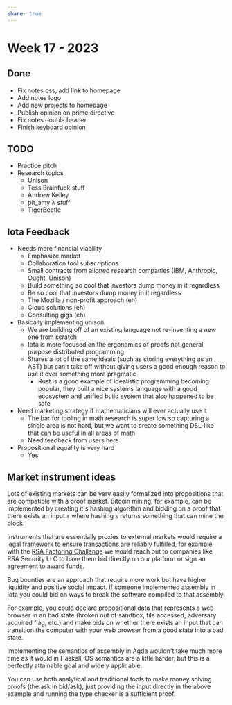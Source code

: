 ```yaml
---
share: true
---
```


# Week 17 - 2023

## Done

- Fix notes css, add link to homepage
- Add notes logo
- Add new projects to homepage
- Publish opinion on prime directive
- Fix notes double header
- Finish keyboard opinion

## TODO

- Practice pitch
- Research topics
	- Unison
	- Tess Brainfuck stuff
	- Andrew Kelley
	- plt_amy λ stuff
	- TigerBeetle

## Iota Feedback

* Needs more financial viability
	* Emphasize market
	* Collaboration tool subscriptions
	* Small contracts from aligned research companies (IBM, Anthropic, Ought, Unison)
	* Build something so cool that investors dump money in it regardless
	* Be so cool that investors dump money in it regardless
	* The Mozilla / non-profit approach (eh)
	* Cloud solutions (eh)
	* Consulting gigs (eh)
* Basically implementing unison
	* We are building off of an existing language not re-inventing a new one from scratch
	* Iota is more focused on the ergonomics of proofs not general purpose distributed programming
	* Shares a lot of the same ideals (such as storing everything as an AST) but can't take off without giving users a good enough reason to use it over something more pragmatic
		* Rust is a good example of idealistic programming becoming popular, they built a nice systems language with a good ecosystem and unified build system that also happened to be safe
* Need marketing strategy if mathematicians will ever actually use it
	* The bar for tooling in math research is super low so capturing a single area is not hard, but we want to create something DSL-like that can be useful in all areas of math
	* Need feedback from users here
* Propositional equality is very hard
	* Yes

## Market instrument ideas

Lots of existing markets can be very easily formalized into propositions that are compatible with a proof market. Bitcoin mining, for example, can be implemented by creating it's hashing algorithm and bidding on a proof that there exists an input `s` where hashing `s` returns something that can mine the block.

Instruments that are essentially proxies to external markets would require a legal framework to ensure transactions are reliably fulfilled, for example with the [RSA Factoring Challenge](https://en.wikipedia.org/wiki/RSA_Factoring_Challenge) we would reach out to companies like RSA Security LLC to have them bid directly on our platform or sign an agreement to award funds.

Bug bounties are an approach that require more work but have higher liquidity and positive social impact. If someone implemented assembly in Iota you could bid on ways to break the software compiled to that assembly.

For example, you could declare propositional data that represents a web browser in an bad state (broken out of sandbox, file accessed, adversary acquired flag, etc.) and make bids on whether there exists an input that can transition the computer with your web browser from a good state into a bad state.

Implementing the semantics of assembly in Agda wouldn't take much more time as it would in Haskell, OS semantics are a little harder, but this is a perfectly attainable goal and widely applicable.

You can use both analytical and traditional tools to make money solving proofs (the ask in bid/ask), just providing the input directly in the above example and running the type checker is a sufficient proof.